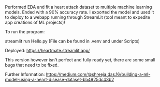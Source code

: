 Performed EDA and fit a heart attack dataset to multiple machine learning models. 
Ended with a 90% accuracy rate. I
exported the model and used it to deploy to a webapp running through StreamLit (tool meant to expedite app creations of ML projects)!

To run the program:

streamlit run Hello.py
(File can be found in .venv and under Scripts)

Deployed:
https://heartmate.streamlit.app/

This version however isn't perfect and fully ready yet, there are some small bugs that need to be fixed.

Further Information:
https://medium.com/@shreeja.das.16/building-a-ml-model-using-a-heart-disease-dataset-bb4925dc43b2
